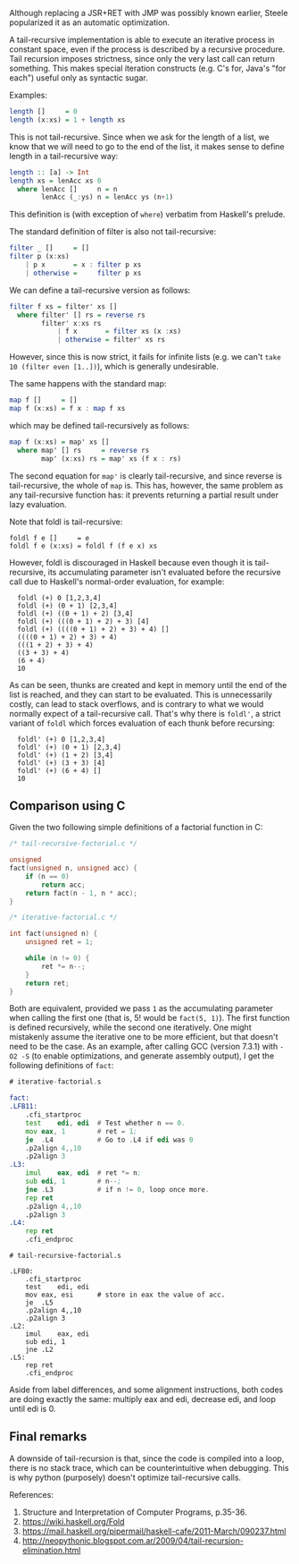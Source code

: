 Although replacing a JSR+RET with JMP was possibly known earlier, Steele
popularized it as an automatic optimization.

A tail-recursive implementation is able to execute an iterative process in
constant space, even if the process is described by a recursive procedure.
Tail recursion imposes strictness, since only the very last call can return
something. This makes special iteration constructs (e.g. C's for, Java's "for each") useful only as syntactic sugar.

Examples:
```haskell
length []     = 0
length (x:xs) = 1 + length xs
```
This is not tail-recursive. Since when we ask for the length of a list, we know
that we will need to go to the end of the list, it makes sense to define length
in a tail-recursive way:
```haskell
length :: [a] -> Int
length xs = lenAcc xs 0
  where lenAcc []     n = n
        lenAcc (_:ys) n = lenAcc ys (n+1)
```
This definition is (with exception of `where`) verbatim from Haskell's prelude.

The standard definition of filter is also not tail-recursive:
```haskell
filter _ []     = []
filter p (x:xs)
    | p x       = x : filter p xs
    | otherwise =     filter p xs
```
We can define a tail-recursive version as follows:
```haskell
filter f xs = filter' xs []
  where filter' [] rs = reverse rs
        filter' x:xs rs
            | f x       = filter xs (x :xs)
            | otherwise = filter' xs rs
```
However, since this is now strict, it fails for infinite lists (e.g. we can't
`take 10 (filter even [1..])`), which is generally undesirable.

The same happens with the standard map:
```haskell
map f []     = []
map f (x:xs) = f x : map f xs
```
which may be defined tail-recursively as follows: 
```haskell
map f (x:xs) = map' xs []
  where map' [] rs     = reverse rs
        map' (x:xs) rs = map' xs (f x : rs)
```
The second equation for `map'` is clearly tail-recursive, and since reverse is
tail-recursive, the whole of `map` is. This has, however, the same problem as
any tail-recursive function has: it prevents returning a partial result under
lazy evaluation.

Note that foldl is tail-recursive:
```
foldl f e []     = e                  
foldl f e (x:xs) = foldl f (f e x) xs
```
However, foldl is discouraged in Haskell because even though it is
tail-recursive, its accumulating parameter isn't evaluated before the recursive
call due to Haskell's normal-order evaluation, for example:
```
  foldl (+) 0 [1,2,3,4]
  foldl (+) (0 + 1) [2,3,4]
  foldl (+) ((0 + 1) + 2) [3,4]
  foldl (+) (((0 + 1) + 2) + 3) [4]
  foldl (+) ((((0 + 1) + 2) + 3) + 4) []
  ((((0 + 1) + 2) + 3) + 4)
  (((1 + 2) + 3) + 4)
  ((3 + 3) + 4)
  (6 + 4)
  10
```
As can be seen, thunks are created and kept in memory until the end of the list
is reached, and they can start to be evaluated. This is unnecessarily costly,
can lead to stack overflows, and is contrary to what we would normally expect of a
tail-recursive call. That's why there is `foldl'`, a strict variant of `foldl`
which forces evaluation of each thunk before recursing:
```
  foldl' (+) 0 [1,2,3,4]
  foldl' (+) (0 + 1) [2,3,4]
  foldl' (+) (1 + 2) [3,4]
  foldl' (+) (3 + 3) [4]
  foldl' (+) (6 + 4) []
  10
```

## Comparison using C

Given the two following simple definitions of a factorial function in C:
```C
/* tail-recursive-factorial.c */

unsigned 
fact(unsigned n, unsigned acc) {
    if (n == 0)
        return acc;
    return fact(n - 1, n * acc);
}
```
```C
/* iterative-factorial.c */

int fact(unsigned n) {
    unsigned ret = 1;

    while (n != 0) {
        ret *= n--;
    }
    return ret;
}
```
Both are equivalent, provided we pass `1` as the accumulating parameter when
calling the first one (that is, 5! would be `fact(5, 1)`). The first function
is defined recursively, while the second one iteratively. One might mistakenly
assume the iterative one to be more efficient, but that doesn't need to be the
case. As an example, after calling GCC (version 7.3.1) with `-O2 -S` (to enable
optimizations, and generate assembly output), I get the following definitions of
`fact`:

```asm
# iterative-factorial.s

fact:
.LFB11:
	.cfi_startproc
	test	edi, edi  # Test whether n == 0.
	mov	eax, 1        # ret = 1;
	je	.L4           # Go to .L4 if edi was 0
	.p2align 4,,10
	.p2align 3
.L3:
	imul	eax, edi  # ret *= n;
	sub	edi, 1        # n--;
	jne	.L3           # if n != 0, loop once more.
	rep ret
	.p2align 4,,10
	.p2align 3
.L4:
	rep ret
	.cfi_endproc
```
```asm:
# tail-recursive-factorial.s

.LFB0:
	.cfi_startproc
	test	edi, edi
	mov	eax, esi      # store in eax the value of acc.
	je	.L5
	.p2align 4,,10
	.p2align 3
.L2:
	imul	eax, edi
	sub	edi, 1
	jne	.L2
.L5:
	rep ret
	.cfi_endproc
```
Aside from label differences, and some alignment instructions, both codes are
doing exactly the same: multiply eax and edi, decrease edi, and loop until edi
is 0.

## Final remarks
A downside of tail-recursion is that, since the code is compiled into a loop,
there is no stack trace, which can be counterintuitive when debugging. This is
why python (purposely) doesn't optimize tail-recursive calls.


References: 

1. Structure and Interpretation of Computer Programs, p.35-36.
2. https://wiki.haskell.org/Fold
3. https://mail.haskell.org/pipermail/haskell-cafe/2011-March/090237.html
4. http://neopythonic.blogspot.com.ar/2009/04/tail-recursion-elimination.html
